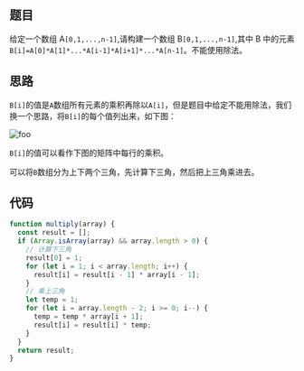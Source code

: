 <!--
 * @Author: 朽木白
 * @Date: 2022-09-03 15:43:47
 * @LastEditors: 1547702880@qq.com
 * @LastEditTime: 2022-09-03 17:17:32
 * @Description:
-->

## 题目

给定一个数组 A`[0,1,...,n-1]`,请构建一个数组 B`[0,1,...,n-1]`,其中 B 中的元素`B[i]=A[0]*A[1]*...*A[i-1]*A[i+1]*...*A[n-1]`。不能使用除法。

## 思路

`B[i]`的值是`A`数组所有元素的乘积再除以`A[i]`，但是题目中给定不能用除法，我们换一个思路，将`B[i]`的每个值列出来，如下图：

<img src="/js/构建乘积数组.png" alt="foo">

`B[i]`的值可以看作下图的矩阵中每行的乘积。

可以将`B`数组分为上下两个三角，先计算下三角，然后把上三角乘进去。

## 代码

```js
function multiply(array) {
  const result = [];
  if (Array.isArray(array) && array.length > 0) {
    // 计算下三角
    result[0] = 1;
    for (let i = 1; i < array.length; i++) {
      result[i] = result[i - 1] * array[i - 1];
    }
    // 乘上三角
    let temp = 1;
    for (let i = array.length - 2; i >= 0; i--) {
      temp = temp * array[i + 1];
      result[i] = result[i] * temp;
    }
  }
  return result;
}
```
